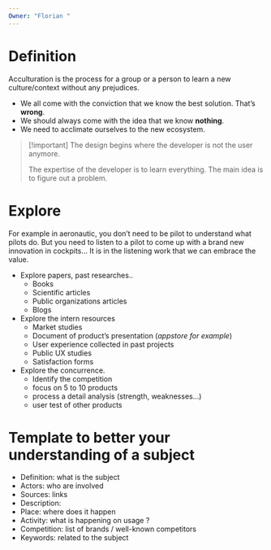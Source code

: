 ```yaml
---
Owner: "Florian "
---
```

# Definition
Acculturation is the process for a group or a person to learn a new culture/context without any prejudices.
- We all come with the conviction that we know the best solution. That’s **wrong**.
- We should always come with the idea that we know **nothing**.
- We need to acclimate ourselves to the new ecosystem.

> [!important] The design begins where the developer is not the user anymore.
> 
>   
> The expertise of the developer is to learn everything.
The main idea is to figure out a problem.
# Explore
For example in aeronautic, you don’t need to be pilot to understand what pilots do. But you need to listen to a pilot to come up with a brand new innovation in cockpits…
It is in the listening work that we can embrace the value.
- Explore papers, past researches..
    - Books
    - Scientific articles
    - Public organizations articles
    - Blogs
- Explore the intern resources
    - Market studies
    - Document of product’s presentation (_appstore for example_)
    - User experience collected in past projects
    - Public UX studies
    - Satisfaction forms
- Explore the concurrence.
    - Identify the competition
    - focus on 5 to 10 products
    - process a detail analysis (strength, weaknesses…)
    - user test of other products
  
# Template to better your understanding of a subject
- Definition: what is the subject
- Actors: who are involved
- Sources: links
- Description:
- Place: where does it happen
- Activity: what is happening on usage ?
- Competition: list of brands / well-known competitors
- Keywords: related to the subject